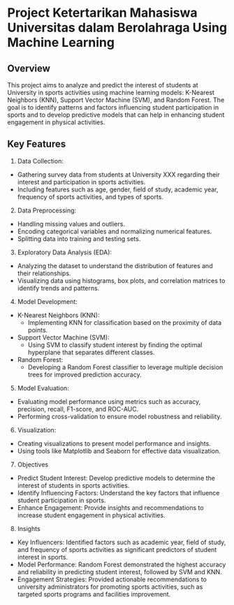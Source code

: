 # Project Ketertarikan Mahasiswa Universitas dalam Berolahraga Using Machine Learning

## Overview
This project aims to analyze and predict the interest of students at University in sports activities using machine learning models: K-Nearest Neighbors (KNN), Support Vector Machine (SVM), and Random Forest. The goal is to identify patterns and factors influencing student participation in sports and to develop predictive models that can help in enhancing student engagement in physical activities.

## Key Features
1. Data Collection:
* Gathering survey data from students at University XXX regarding their interest and participation in sports activities.
* Including features such as age, gender, field of study, academic year, frequency of sports activities, and types of sports.

2. Data Preprocessing:
* Handling missing values and outliers.
* Encoding categorical variables and normalizing numerical features.
* Splitting data into training and testing sets.

3. Exploratory Data Analysis (EDA):
* Analyzing the dataset to understand the distribution of features and their relationships.
* Visualizing data using histograms, box plots, and correlation matrices to identify trends and patterns.

4. Model Development:
* K-Nearest Neighbors (KNN):
  * Implementing KNN for classification based on the proximity of data points.
* Support Vector Machine (SVM):
  * Using SVM to classify student interest by finding the optimal hyperplane that separates different classes.
* Random Forest:
  * Developing a Random Forest classifier to leverage multiple decision trees for improved prediction accuracy.

5. Model Evaluation:
* Evaluating model performance using metrics such as accuracy, precision, recall, F1-score, and ROC-AUC.
* Performing cross-validation to ensure model robustness and reliability.

6. Visualization:
* Creating visualizations to present model performance and insights.
* Using tools like Matplotlib and Seaborn for effective data visualization.

7. Objectives
* Predict Student Interest: Develop predictive models to determine the interest of students in sports activities.
* Identify Influencing Factors: Understand the key factors that influence student participation in sports.
* Enhance Engagement: Provide insights and recommendations to increase student engagement in physical activities.

8. Insights
* Key Influencers: Identified factors such as academic year, field of study, and frequency of sports activities as significant predictors of student interest in sports.
* Model Performance: Random Forest demonstrated the highest accuracy and reliability in predicting student interest, followed by SVM and KNN.
* Engagement Strategies: Provided actionable recommendations to university administrators for promoting sports activities, such as targeted sports programs and facilities improvement.
